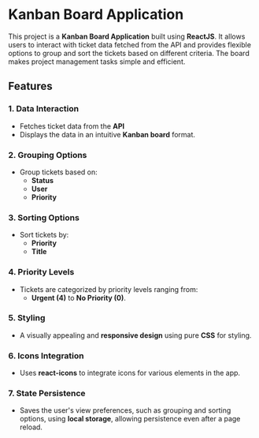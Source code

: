 # Kanban Board Application

This project is a **Kanban Board Application** built using **ReactJS**. It allows users to interact with ticket data fetched from the API and provides flexible options to group and sort the tickets based on different criteria. The board makes project management tasks simple and efficient.

## Features

### 1. **Data Interaction**
   - Fetches ticket data from the **API**
   - Displays the data in an intuitive **Kanban board** format.

### 2. **Grouping Options**
   - Group tickets based on:
     - **Status**
     - **User**
     - **Priority**

### 3. **Sorting Options**
   - Sort tickets by:
     - **Priority**
     - **Title**

### 4. **Priority Levels**
   - Tickets are categorized by priority levels ranging from:
     - **Urgent (4)** to **No Priority (0)**.

### 5. **Styling**
   - A visually appealing and **responsive design** using pure **CSS** for styling.

### 6. **Icons Integration**
   - Uses **react-icons** to integrate icons for various elements in the app.

### 7. **State Persistence**
   - Saves the user's view preferences, such as grouping and sorting options, using **local storage**, allowing persistence even after a page reload.


